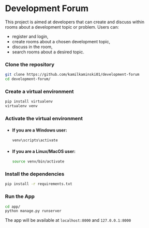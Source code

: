 # Development Forum

This project is aimed at developers that can create and discuss
within rooms about a development topic or problem.
Users can:
- register and login,
- create rooms about a chosen development topic,
- discuss in the room,
- search rooms about a desired topic.

### Clone the repository

```bash
git clone https://github.com/kamilkaminski01/development-forum
cd development-forum/
```

### Create a virtual environment
```bash
pip install virtualenv
virtualenv venv
```

### Activate the virtual environment
- #### If you are a Windows user:
    ```bash
    venv\scripts\activate
    ```
- #### If you are a Linux/MacOS user:
    ```bash
    source venv/bin/activate
    ```

### Install the dependencies
```bash
pip install -r requirements.txt
```

### Run the App
```bash
cd app/
python manage.py runserver
```

The app will be available at `localhost:8000` and `127.0.0.1:8000`
